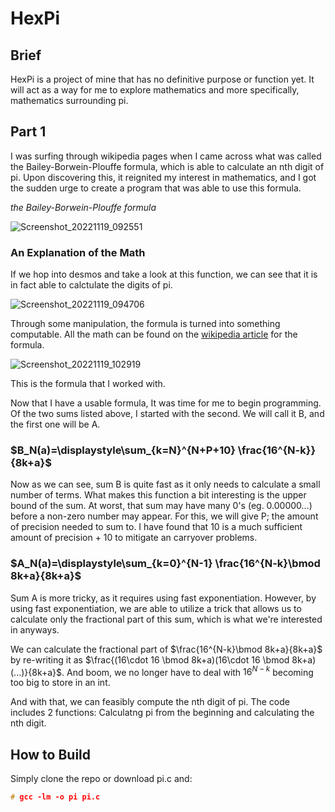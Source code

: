 # HexPi
## Brief
HexPi is a project of mine that has no definitive purpose or function yet. It will act as a way for me to explore mathematics and more specifically, mathematics surrounding pi.



## Part 1

I was surfing through wikipedia pages when I came across what was called the Bailey-Borwein-Plouffe formula, which is able to calculate an nth digit of pi. 
Upon discovering this, it reignited my interest in mathematics, and I got the sudden urge to create a program that was able to use this formula.

*the Bailey-Borwein-Plouffe formula*

![Screenshot_20221119_092551](https://user-images.githubusercontent.com/108390075/202863626-2d4c7709-943e-4fb3-9da0-587255ff947c.png)

### An Explanation of the Math
If we hop into desmos and take a look at this function, we can see that it is in fact able to calctulate the digits of pi.

![Screenshot_20221119_094706](https://user-images.githubusercontent.com/108390075/202864406-b13d7a96-c4be-46b2-a977-b767427fab3c.png)

Through some manipulation, the formula is turned into something computable. All the math can be found on the [wikipedia article](https://en.wikipedia.org/wiki/Bailey%E2%80%93Borwein%E2%80%93Plouffe_formula) for the formula.

![Screenshot_20221119_102919](https://user-images.githubusercontent.com/108390075/202866088-a4c5dd43-bce4-4c39-8876-e64bb4164b3f.png)

This is the formula that I worked with. 

Now that I have a usable formula, It was time for me to begin programming. Of the two sums listed above, I started with the second. We will call it B, and the first one will be A.

### $B_N(a)=\displaystyle\sum_{k=N}^{N+P+10} \frac{16^{N-k}}{8k+a}$

Now as we can see, sum B is quite fast as it only needs to calculate a small number of terms. What makes this function a bit interesting is the upper bound of the sum. At worst, that sum may have many 0's (eg. 0.00000...) before a non-zero number may appear. For this, we will give P; the amount of precision needed to sum to. I have found that 10 is a much sufficient amount of precision + 10 to mitigate an carryover problems.

### $A_N(a)=\displaystyle\sum_{k=0}^{N-1} \frac{16^{N-k}\bmod 8k+a}{8k+a}$

Sum A is more tricky, as it requires using fast exponentiation. However, by using fast exponentiation, we are able to utilize a trick that allows us to calculate only the fractional part of this sum, which is what we're interested in anyways.

We can calculate the fractional part of $\frac{16^{N-k}\bmod 8k+a}{8k+a}$ by re-writing it as $\frac{(16\cdot 16 \bmod 8k+a)(16\cdot 16 \bmod 8k+a)(...)}{8k+a}$. And boom, we no longer have to deal with $16^{N-k}$ becoming too big to store in an int.

And with that, we can feasibly compute the nth digit of pi. The code includes 2 functions: Calculatng pi from the beginning and calculating the nth digit.

## How to Build
Simply clone the repo or download pi.c and:
```C
# gcc -lm -o pi pi.c
```

